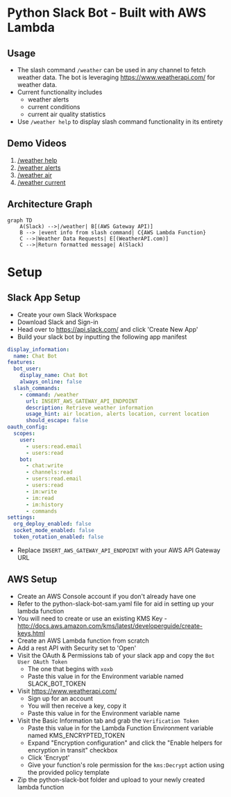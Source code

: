# Python Slack Bot - Built with AWS Lambda
## Usage
- The slash command `/weather` can be used in any channel to fetch weather data. The bot is leveraging https://www.weatherapi.com/ for weather data.
- Current functionality includes
  - weather alerts
  - current conditions
  - current air quality statistics
- Use `/weather help` to display slash command functionality in its entirety

## Demo Videos
1. [/weather help](https://youtu.be/jnVGgDovTSI)
2. [/weather alerts](https://youtu.be/n_evkQKtDpw)
3. [/weather air](https://youtu.be/Wg1HP4oW4gE)
4. [/weather current](https://youtu.be/xbVbOhGUuP4)

## Architecture Graph
```mermaid
graph TD
    A(Slack) -->|/weather| B[(AWS Gateway API)]
    B --> |event info from slash command| C{AWS Lambda Function}
    C -->|Weather Data Requests| E[(WeatherAPI.com)]
    C -->|Return formatted message| A(Slack)
```

# Setup
## Slack App Setup
- Create your own Slack Workspace
- Download Slack and Sign-in
- Head over to https://api.slack.com/ and click 'Create New App'
- Build your slack bot by inputting the following app manifest
```yaml
display_information:
  name: Chat Bot
features:
  bot_user:
    display_name: Chat Bot
    always_online: false
  slash_commands:
    - command: /weather
      url: INSERT_AWS_GATEWAY_API_ENDPOINT
      description: Retrieve weather information
      usage_hint: air location, alerts location, current location
      should_escape: false
oauth_config:
  scopes:
    user:
      - users:read.email
      - users:read
    bot:
      - chat:write
      - channels:read
      - users:read.email
      - users:read
      - im:write
      - im:read
      - im:history
      - commands
settings:
  org_deploy_enabled: false
  socket_mode_enabled: false
  token_rotation_enabled: false
  ```
- Replace `INSERT_AWS_GATEWAY_API_ENDPOINT` with your AWS API Gateway URL

## AWS Setup
- Create an AWS Console account if you don't already have one
- Refer to the python-slack-bot-sam.yaml file for aid in setting up your lambda function
- You will need to create or use an existing KMS Key - http://docs.aws.amazon.com/kms/latest/developerguide/create-keys.html
- Create an AWS Lambda function from scratch
- Add a rest API with Security set to 'Open'
- Visit the OAuth & Permissions tab of your slack app and copy the `Bot User OAuth Token`
  - The one that begins with `xoxb`
  - Paste this value in for the Environment variable named SLACK_BOT_TOKEN
- Visit https://www.weatherapi.com/
  - Sign up for an account
  - You will then receive a key, copy it
  - Paste this value in for the Environment variable name 
- Visit the Basic Information tab and grab the `Verification Token`
  - Paste this value in for the Lambda Function Environment variable named KMS_ENCRYPTED_TOKEN
  - Expand "Encryption configuration" and click the "Enable helpers for encryption in transit" checkbox
  - Click 'Encrypt'
  - Give your function's role permission for the `kms:Decrypt` action using the provided policy template
- Zip the python-slack-bot folder and upload to your newly created lambda function
